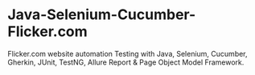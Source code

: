 # Java-Selenium-Cucumber-Flicker.com
Flicker.com website automation Testing with Java, Selenium, Cucumber, Gherkin, JUnit, TestNG, Allure Report &amp; Page Object Model Framework.
